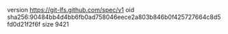 version https://git-lfs.github.com/spec/v1
oid sha256:90484bb4d4bb6fb0ad758046eece2a803b846b0f425727664c8d5fd0d21f2f6f
size 9421
